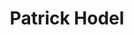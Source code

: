 ---
title: Patrick Hodel
member: true
roles:
    - Verantwortlich für Kommunikation Hackathon
    - Masterstudent Informatik
    - Präsident MIB
email: patrick.hodel@fsmib.ch
image: patrick.jpg
---